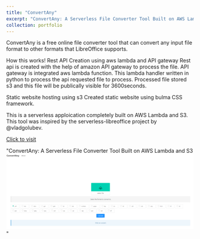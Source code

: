 ```yaml
---
title: "ConvertAny"
excerpt: "ConvertAny: A Serverless File Converter Tool Built on AWS Lambda and S3 <br/>"
collection: portfolio
---
```


ConvertAny is a free online file converter tool that can convert any input file format to other formats that LibreOffice supports.

How this works!
Rest API Creation using aws lambda and API gateway
Rest api is created with the help of amazon API gateway to process the file. API gateway is integrated aws lambda function. This lambda handler written in python to process the api requested file to process. Processed file stored s3 and this file will be publically visible for 3600seconds.

Static website hosting using s3
Created static website using bulma CSS framework.

This is a serverless apploication completely built on AWS Lambda and S3. This tool was inspired by the serverless-libreoffice project by @vladgolubev.

[Click to visit](convertany.justprint.io)

"ConvertAny: A Serverless File Converter Tool Built on AWS Lambda and S3 <br/><img src='/images/convertany1.PNG'>"
